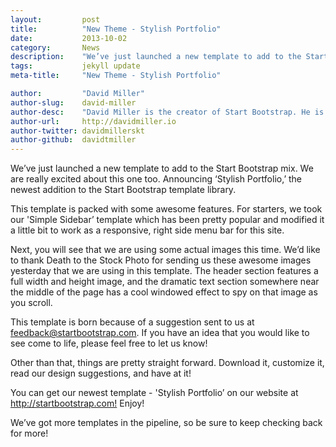 ```yaml
---
layout:			post
title:			"New Theme - Stylish Portfolio"
date:			2013-10-02
category:		News
description:	"We’ve just launched a new template to add to the Start Bootstrap mix..."
tags:			jekyll update
meta-title:		"New Theme - Stylish Portfolio"

author:			"David Miller"
author-slug:	david-miller
author-desc:	"David Miller is the creator of Start Bootstrap. He is a front end web designer and developer working out of sunny Orlando, Florida."
author-url:		http://davidmiller.io
author-twitter:	davidmillerskt
author-github:	davidtmiller
---
```


We’ve just launched a new template to add to the Start Bootstrap mix. We are really excited about this one too. Announcing ‘Stylish Portfolio,’ the newest addition to the Start Bootstrap template library.

This template is packed with some awesome features. For starters, we took our 'Simple Sidebar’ template which has been pretty popular and modified it a little bit to work as a responsive, right side menu bar for this site.

Next, you will see that we are using some actual images this time. We’d like to thank Death to the Stock Photo for sending us these awesome images yesterday that we are using in this template. The header section features a full width and height image, and the dramatic text section somewhere near the middle of the page has a cool windowed effect to spy on that image as you scroll.

This template is born because of a suggestion sent to us at feedback@startbootstrap.com. If you have an idea that you would like to see come to life, please feel free to let us know!

Other than that, things are pretty straight forward. Download it, customize it, read our design suggestions, and have at it!

You can get our newest template - 'Stylish Portfolio’ on our website at <http://startbootstrap.com!> Enjoy!

We’ve got more templates in the pipeline, so be sure to keep checking back for more!
